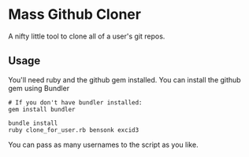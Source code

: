 Mass Github Cloner
==================

A nifty little tool to clone all of a user's git repos.

Usage
-----

You'll need ruby and the github gem installed. You can install the
github gem using Bundler

    # If you don't have bundler installed:
    gem install bundler

    bundle install
    ruby clone_for_user.rb bensonk excid3

You can pass as many usernames to the script as you like.
